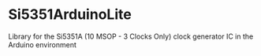 # Si5351ArduinoLite
Library for the Si5351A (10 MSOP - 3 Clocks Only) clock generator IC in the Arduino environment
